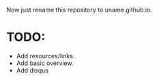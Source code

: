 Now just rename this repository to uname.github.io.


# TODO:
* Add resources/links.
* Add basic overview.  
* Add disqus 
